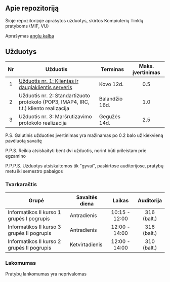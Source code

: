 ## Apie repozitoriją

Šioje repozitorijoje aprašytos užduotys, skirtos Kompiuterių Tinklų pratyboms (MIF, VU)

Aprašymas [anglų kalba](README.en.md)

## Užduotys

|Nr | Užduotis                                                                               | Terminas     | Maks. įvertinimas |
|:-:|----------------------------------------------------------------------------------------|--------------|:-----------------:|
|1  |[Užduotis nr. 1: Klientas ir daugiaklientis serveris](/assignment-1)                    |Kovo 12d.     |0.5                |
|2  |Užduotis nr. 2: Standartizuoto protokolo (POP3, IMAP4, IRC, t.t.) kliento realizacija   |Balandžio 16d.|1.0                |
|3  |Užduotis nr. 3: Maršrutizavimo protokolo realizacija                                    |Gegužės 14d.  |2.5                |
P.S. Galutinis užduoties įvertinimas yra mažinamas po 0.2 balo už kiekvieną pavėluotą savaitę

P.P.S. Reikia atsiskaityti bent dvi užduotis, norint būti prileistam prie egzamino

P.P.P.S. Užduotys atsiskaitomos tik "gyvai", paskirtose auditorijose, pratybų metu iki semestro pabaigos

### Tvarkaraštis

|Grupė                                      |Savaitės diena  |Laikas        |Auditorija  |
|-------------------------------------------|----------------|:------------:|:----------:|
|Informatikos II kurso 1 grupės I pogrupis  | Antradienis    |10:15 - 12:00 |316 (balt.) |
|Informatikos II kurso 3 grupės II pogrupis | Antradienis    |12:00 - 14:00 |316 (balt.) | 
|Informatikos II kurso 2 grupės II pogrupis | Ketvirtadienis |12:00 - 14:00 |310 (balt.) |

### Lakomumas 
Pratybų lankomumas yra neprivalomas